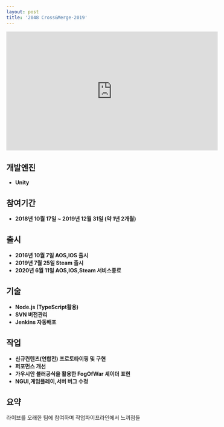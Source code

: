 ```yaml
---
layout: post
title: '2048 Cross&Merge-2019'
---
```


<iframe width="560" height="315" src="https://www.youtube.com/embed/zkG76BghZx8" frameborder="0" allow="accelerometer; autoplay; encrypted-media; gyroscope; picture-in-picture" allowfullscreen></iframe>

개발엔진
------
- **Unity**

참여기간
------
- **2018년 10월 17일 ~ 2019년 12월 31일 (약 1년 2개월)**

출시
------
- **2016년 10월 7일 AOS,IOS 출시**
- **2019년 7월 25일 Steam 출시**
- **2020년 6월 11일 AOS,IOS,Steam 서비스종료**

기술
------
- **Node.js (TypeScript활용)**
- **SVN 버전관리**
- **Jenkins 자동배포**

작업
------
- **신규컨텐츠(연합전) 프로토타이핑 및 구현**
- **퍼포먼스 개선**
- **가우시안 블러공식을 활용한 FogOfWar 셰이더 표현**
- **NGUI,게임플레이,서버 버그 수정**

요약
------
라이브를 오래한 팀에 참여하며 작업파이프라인에서 느끼점들

